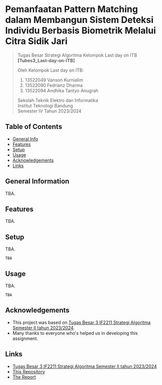 # Pemanfaatan Pattern Matching dalam Membangun Sistem Deteksi Individu Berbasis Biometrik Melalui Citra Sidik Jari

> Tugas Besar Strategi Algoritma Kelompok Last day on ITB **[Tubes3_Last-day-on-ITB]**
>
> Oleh Kelompok Last day on ITB:<br>
> 1. 13522049 Vanson Kurnialim<br>
> 2. 13522090 Fedrianz Dharma<br>
> 3. 13522094 Andhika Tantyo Anugrah<br>
>
> Sekolah Teknik Elektro dan Informatika<br>
> Institut Teknologi Bandung<br>
> Semester IV Tahun 2023/2024


## Table of Contents
* [General Info](#general-information)
* [Features](#features)
* [Setup](#setup)
* [Usage](#usage)
* [Acknowledgements](#acknowledgements)
* [Links](#links)


## General Information
TBA.


## Features
TBA.


## Setup

TBA.

```shell
TBA
```


## Usage

TBA.

```shell
TBA
```


## Acknowledgements
- This project was based on [Tugas Besar 3 IF2211 Strategi Algoritma Semester II tahun 2023/2024](https://docs.google.com/document/d/15Dk7FbcraVDCYDYtT6d743h649ZMN6xE/edit).
- Many thanks to everyone who's helped us in developing this assignment.


## Links
- [Tugas Besar 3 IF2211 Strategi Algoritma Semester II tahun 2023/2024](https://docs.google.com/document/d/15Dk7FbcraVDCYDYtT6d743h649ZMN6xE/edit)
- [This Repository](https://github.com/CrystalNoob/Tubes3_Last-day-on-ITB)
- [The Report](https://docs.google.com/document/d/10H--678aPKPdMAKm2CON_9tGlog8Y7BdmlD5TyK3IJs/edit)
